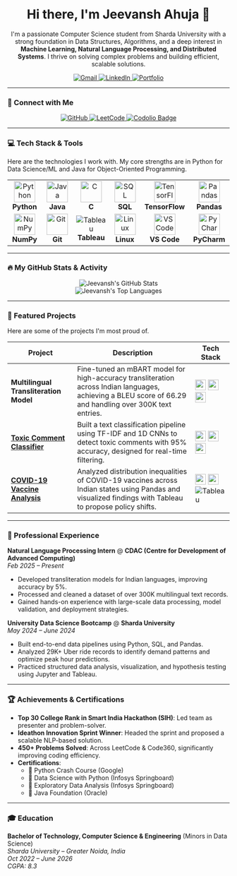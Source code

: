 <div id="header" align="center">
  <h1>
    Hi there, I'm Jeevansh Ahuja 👋
  </h1>
  <p>
    I'm a passionate Computer Science student from Sharda University with a strong foundation in Data Structures, Algorithms, and a deep interest in <strong>Machine Learning, Natural Language Processing, and Distributed Systems</strong>. I thrive on solving complex problems and building efficient, scalable solutions.
  </p>
  
  <!-- Socials -->
  <a href="mailto:jeevanshahuja@gmail.com">
  <img src="https://img.shields.io/badge/Gmail-D14836?style=for-the-badge&logo=gmail&logoColor=white" alt="Gmail"/>
</a>

<a href="https://www.linkedin.com/in/jeevanshahuja" target="_blank">
  <img src="https://img.shields.io/badge/LinkedIn-0077B5?style=for-the-badge&logo=linkedin&logoColor=white" alt="LinkedIn"/>
</a>

<a href="https://jeevanshahuja.github.io/portfolio-website/" target="_blank">
  <img src="https://img.shields.io/badge/Portfolio-255E63?style=for-the-badge&logo=hugo&logoColor=white" alt="Portfolio"/>
</a>

</div>

<hr/>

### 🤝 Connect with Me

<div align="center">
  <a href="https://github.com/jeevanshahuja">
    <img src="https://img.shields.io/badge/GitHub-181717?style=for-the-badge&logo=github&logoColor=white" alt="GitHub"/>
  </a>
  <a href="https://leetcode.com/u/jeevanshahuja/">
    <img src="https://img.shields.io/badge/LeetCode-FFA116?style=for-the-badge&logo=leetcode&logoColor=black" alt="LeetCode"/>
  </a>
  <a href="https://codolio.com/profile/Jeevansh">
    <img src="https://img.shields.io/badge/Codolio-0A66C2?style=for-the-badge&logoColor=white" alt="Codolio Badge"/>
  </a>
</div>

---

### 💻 Tech Stack & Tools

Here are the technologies I work with. My core strengths are in Python for Data Science/ML and Java for Object-Oriented Programming.

<table>
  <tr>
    <td align="center" width="120">
      <img src="https://cdn.jsdelivr.net/gh/devicons/devicon/icons/python/python-original.svg" width="48" height="48" alt="Python" />
      <br><strong>Python</strong>
    </td>
    <td align="center" width="120">
      <img src="https://cdn.jsdelivr.net/gh/devicons/devicon/icons/java/java-original.svg" width="48" height="48" alt="Java" />
      <br><strong>Java</strong>
    </td>
    <td align="center" width="120">
      <img src="https://cdn.jsdelivr.net/gh/devicons/devicon/icons/c/c-original.svg" width="48" height="48" alt="C" />
      <br><strong>C</strong>
    </td>
    <td align="center" width="120">
      <img src="https://cdn.jsdelivr.net/gh/devicons/devicon/icons/mysql/mysql-original-wordmark.svg" width="48" height="48" alt="SQL" />
      <br><strong>SQL</strong>
    </td>
    <td align="center" width="120">
      <img src="https://cdn.jsdelivr.net/gh/devicons/devicon/icons/tensorflow/tensorflow-original.svg" width="48" height="48" alt="TensorFlow" />
      <br><strong>TensorFlow</strong>
    </td>
    <td align="center" width="120">
      <img src="https://cdn.jsdelivr.net/gh/devicons/devicon/icons/pandas/pandas-original.svg" width="48" height="48" alt="Pandas" />
      <br><strong>Pandas</strong>
    </td>
  </tr>
  <tr>
    <td align="center" width="120">
      <img src="https://cdn.jsdelivr.net/gh/devicons/devicon/icons/numpy/numpy-original.svg" width="48" height="48" alt="NumPy" />
      <br><strong>NumPy</strong>
    </td>
    <td align="center" width="120">
      <img src="https://cdn.jsdelivr.net/gh/devicons/devicon/icons/git/git-original.svg" width="48" height="48" alt="Git" />
      <br><strong>Git</strong>
    </td>
    <td align="center" width="120">
      <img src="https://img.shields.io/badge/Tableau-E97627?style=for-the-badge&logo=tableau&logoColor=white" alt="Tableau"/>
      <br><strong>Tableau</strong>
    </td>
     <td align="center" width="120">
      <img src="https://cdn.jsdelivr.net/gh/devicons/devicon/icons/linux/linux-original.svg" width="48" height="48" alt="Linux" />
      <br><strong>Linux</strong>
    </td>
    <td align="center" width="120">
      <img src="https://cdn.jsdelivr.net/gh/devicons/devicon/icons/vscode/vscode-original.svg" width="48" height="48" alt="VS Code" />
      <br><strong>VS Code</strong>
    </td>
    <td align="center" width="120">
      <img src="https://cdn.jsdelivr.net/gh/devicons/devicon/icons/pycharm/pycharm-original.svg" width="48" height="48" alt="PyCharm" />
      <br><strong>PyCharm</strong>
    </td>
  </tr>
</table>

---

### 🔥 My GitHub Stats & Activity

<!-- Replace with your GitHub username -->
<div align="center">
  <img src="https://github-readme-stats.vercel.app/api?username=jeevanshahuja&show_icons=true&theme=tokyonight&hide_border=true&count_private=true" alt="Jeevansh's GitHub Stats"/>
  <br/>
  <img src="https://github-readme-stats.vercel.app/api/top-langs/?username=jeevanshahuja&layout=compact&theme=tokyonight&hide_border=true" alt="Jeevansh's Top Languages"/>
</div>


---

### 🚀 Featured Projects

Here are some of the projects I'm most proud of.

| Project                                                               | Description                                                                                             | Tech Stack                                                                                                                                                                                                                         |
| --------------------------------------------------------------------- | ------------------------------------------------------------------------------------------------------- | ---------------------------------------------------------------------------------------------------------------------------------------------------------------------------------------------------------------------------------- |
| **Multilingual Transliteration Model**                                | Fine-tuned an mBART model for high-accuracy transliteration across Indian languages, achieving a BLEU score of 66.29 and handling over 300K text entries. | <img src="https://cdn.jsdelivr.net/gh/devicons/devicon/icons/python/python-original.svg" width="24" height="24"/> <img src="https://cdn.jsdelivr.net/gh/devicons/devicon/icons/tensorflow/tensorflow-original.svg" width="24" height="24"/> <img src="https://cdn.jsdelivr.net/gh/devicons/devicon/icons/pandas/pandas-original.svg" width="24" height="24"/> |
| <a href="https://jeevanshahuja.github.io/Toxic-live/">**Toxic Comment Classifier**</a> | Built a text classification pipeline using TF-IDF and 1D CNNs to detect toxic comments with 95% accuracy, designed for real-time filtering. | <img src="https://cdn.jsdelivr.net/gh/devicons/devicon/icons/python/python-original.svg" width="24" height="24"/> <img src="https://cdn.jsdelivr.net/gh/devicons/devicon/icons/tensorflow/tensorflow-original.svg" width="24" height="24"/> <img src="https://cdn.jsdelivr.net/gh/devicons/devicon/icons/numpy/numpy-original.svg" width="24" height="24"/> |
| <a href="https://jeevanshahuja.github.io/covid-project-live/">**COVID-19 Vaccine Analysis**</a> | Analyzed distribution inequalities of COVID-19 vaccines across Indian states using Pandas and visualized findings with Tableau to propose policy shifts. | <img src="https://cdn.jsdelivr.net/gh/devicons/devicon/icons/python/python-original.svg" width="24" height="24"/> <img src="https://cdn.jsdelivr.net/gh/devicons/devicon/icons/pandas/pandas-original.svg" width="24" height="24"/> <img src="https://img.shields.io/badge/Tableau-E97627?style=for-the-badge&logo=tableau&logoColor=white" alt="Tableau"/> |

---

### 💼 Professional Experience

**Natural Language Processing Intern** @ **CDAC (Centre for Development of Advanced Computing)** <br>
*Feb 2025 – Present*
- Developed transliteration models for Indian languages, improving accuracy by 5%.
- Processed and cleaned a dataset of over 300K multilingual text records.
- Gained hands-on experience with large-scale data processing, model validation, and deployment strategies.

**University Data Science Bootcamp** @ **Sharda University** <br>
*May 2024 – June 2024*
- Built end-to-end data pipelines using Python, SQL, and Pandas.
- Analyzed 29K+ Uber ride records to identify demand patterns and optimize peak hour predictions.
- Practiced structured data analysis, visualization, and hypothesis testing using Jupyter and Tableau.

---

### 🏆 Achievements & Certifications

- **Top 30 College Rank in Smart India Hackathon (SIH)**: Led team as presenter and problem-solver.
- **Ideathon Innovation Sprint Winner**: Headed the sprint and proposed a scalable NLP-based solution.
- **450+ Problems Solved**: Across LeetCode & Code360, significantly improving coding efficiency.
- **Certifications**:
  - 📜 Python Crash Course (Google)
  - 📜 Data Science with Python (Infosys Springboard)
  - 📜 Exploratory Data Analysis (Infosys Springboard)
  - 📜 Java Foundation (Oracle)

---

### 🎓 Education

**Bachelor of Technology, Computer Science & Engineering** (Minors in Data Science) <br>
*Sharda University – Greater Noida, India* <br>
*Oct 2022 – June 2026* <br>
*CGPA: 8.3*
